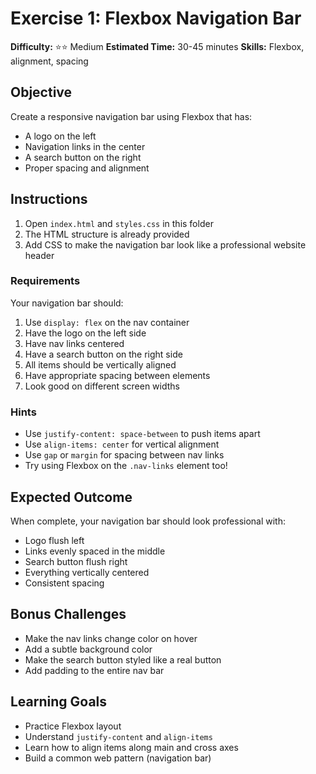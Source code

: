 # Exercise 1: Flexbox Navigation Bar

**Difficulty:** ⭐⭐ Medium
**Estimated Time:** 30-45 minutes
**Skills:** Flexbox, alignment, spacing

## Objective

Create a responsive navigation bar using Flexbox that has:
- A logo on the left
- Navigation links in the center
- A search button on the right
- Proper spacing and alignment

## Instructions

1. Open `index.html` and `styles.css` in this folder
2. The HTML structure is already provided
3. Add CSS to make the navigation bar look like a professional website header

### Requirements

Your navigation bar should:
1. Use `display: flex` on the nav container
2. Have the logo on the left side
3. Have nav links centered
4. Have a search button on the right side
5. All items should be vertically aligned
6. Have appropriate spacing between elements
7. Look good on different screen widths

### Hints

- Use `justify-content: space-between` to push items apart
- Use `align-items: center` for vertical alignment
- Use `gap` or `margin` for spacing between nav links
- Try using Flexbox on the `.nav-links` element too!

## Expected Outcome

When complete, your navigation bar should look professional with:
- Logo flush left
- Links evenly spaced in the middle
- Search button flush right
- Everything vertically centered
- Consistent spacing

## Bonus Challenges

- Make the nav links change color on hover
- Add a subtle background color
- Make the search button styled like a real button
- Add padding to the entire nav bar

## Learning Goals

- Practice Flexbox layout
- Understand `justify-content` and `align-items`
- Learn how to align items along main and cross axes
- Build a common web pattern (navigation bar)
